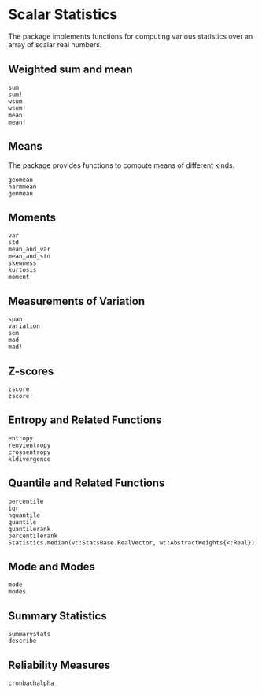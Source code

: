 # Scalar Statistics

The package implements functions for computing various statistics over an array of scalar real numbers.

## Weighted sum and mean

```@docs
sum
sum!
wsum
wsum!
mean
mean!
```

## Means

The package provides functions to compute means of different kinds.

```@docs
geomean
harmmean
genmean
```

## Moments

```@docs
var
std
mean_and_var
mean_and_std
skewness
kurtosis
moment
```

## Measurements of Variation

```@docs
span
variation
sem
mad
mad!
```

## Z-scores

```@docs
zscore
zscore!
```

## Entropy and Related Functions

```@docs
entropy
renyientropy
crossentropy
kldivergence
```

## Quantile and Related Functions

```@docs
percentile
iqr
nquantile
quantile
quantilerank
percentilerank
Statistics.median(v::StatsBase.RealVector, w::AbstractWeights{<:Real})
```

## Mode and Modes

```@docs
mode
modes
```

## Summary Statistics

```@docs
summarystats
describe
```

## Reliability Measures

```@docs
cronbachalpha
```
